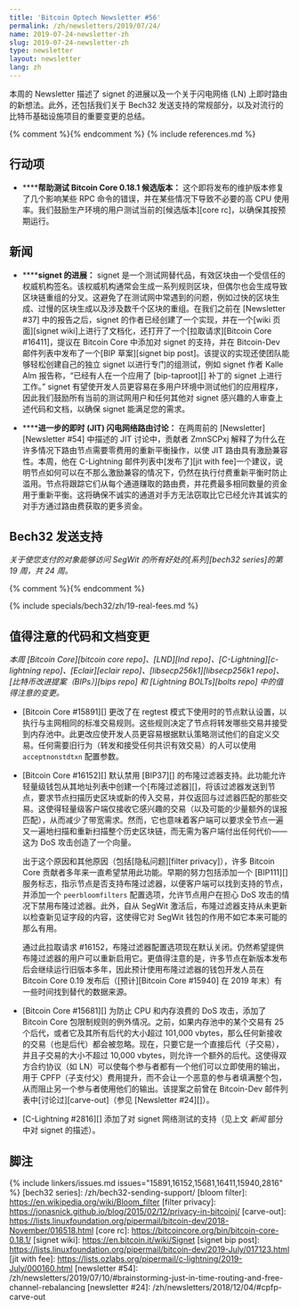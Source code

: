 ```yaml
---
title: 'Bitcoin Optech Newsletter #56'
permalink: /zh/newsletters/2019/07/24/
name: 2019-07-24-newsletter-zh
slug: 2019-07-24-newsletter-zh
type: newsletter
layout: newsletter
lang: zh
---
```

本周的 Newsletter 描述了 signet 的进展以及一个关于闪电网络 (LN) 上即时路由的新想法。此外，还包括我们关于 Bech32 发送支持的常规部分，以及对流行的比特币基础设施项目的重要变更的总结。

{% comment %}<!-- include references.md below the fold but above any Jekyll/Liquid variables-->{% endcomment %}
{% include references.md %}

## 行动项

- **<!--help-test-bitcoin-core-0-18-1-release-candidates-->****帮助测试 Bitcoin Core 0.18.1 候选版本：** 这个即将发布的维护版本修复了几个影响某些 RPC 命令的错误，并在某些情况下导致不必要的高 CPU 使用率。我们鼓励生产环境的用户测试当前的[候选版本][core rc]，以确保其按预期运行。

## 新闻

- **<!--progress-on-signet-->****signet 的进展：** signet 是一个测试网替代品，有效区块由一个受信任的权威机构签名。该权威机构通常会生成一系列规则区块，但偶尔也会生成导致区块链重组的分叉。这避免了在测试网中常遇到的问题，例如过快的区块生成、过慢的区块生成以及涉及数千个区块的重组。在我们之前在 [Newsletter #37] 中的报告之后，signet 的作者已经创建了一个实现，并在一个[wiki 页面][signet wiki]上进行了文档化，还打开了一个[拉取请求][Bitcoin Core #16411]，提议在 Bitcoin Core 中添加对 signet 的支持，并在 Bitcoin-Dev 邮件列表中发布了一个[BIP 草案][signet bip post]。该提议的实现还使团队能够轻松创建自己的独立 signet 以进行专门的组测试，例如 signet 作者 Kalle Alm 报告称，“已经有人在一个应用了 [bip-taproot][] 补丁的 signet 上进行工作。” signet 有望使开发人员更容易在多用户环境中测试他们的应用程序，因此我们鼓励所有当前的测试网用户和任何其他对 signet 感兴趣的人审查上述代码和文档，以确保 signet 能满足您的需求。

- **<!--additional-just-in-time-jit-ln-routing-discussion-->****进一步的即时 (JIT) 闪电网络路由讨论：** 在两周前的 [Newsletter][Newsletter #54] 中描述的 JIT 讨论中，贡献者 ZmnSCPxj 解释了为什么在许多情况下路由节点需要零费用的重新平衡操作，以使 JIT 路由具有激励兼容性。本周，他在 C-Lightning 邮件列表中[发布了][jit with fee]一个建议，说明节点如何可以在不那么激励兼容的情况下，仍然在执行付费重新平衡时防止滥用。节点将跟踪它们从每个通道赚取的路由费，并花费最多相同数量的资金用于重新平衡。这将确保不诚实的通道对手方无法窃取比它已经允许其诚实的对手方通过路由费获取的更多资金。

## Bech32 发送支持

*关于使您支付的对象能够访问 SegWit 的所有好处的[系列][bech32 series]的第 19 周，共 24 周。*

{% comment %}<!-- weekly reminder for harding: check Bech32 Adoption
wiki page for changes -->{% endcomment %}

{% include specials/bech32/zh/19-real-fees.md %}

## 值得注意的代码和文档变更

*本周 [Bitcoin Core][bitcoin core repo]、[LND][lnd repo]、[C-Lightning][c-lightning repo]、[Eclair][eclair repo]、[libsecp256k1][libsecp256k1 repo]、[比特币改进提案（BIPs）][bips repo] 和 [Lightning BOLTs][bolts repo] 中的值得注意的变更。*

- [Bitcoin Core #15891][] 更改了在 regtest 模式下使用时的节点默认设置，以执行与主网相同的标准交易规则。这些规则决定了节点将转发哪些交易并接受到内存池中。此更改应使开发人员更容易根据默认策略测试他们的自定义交易。任何需要旧行为（转发和接受任何共识有效交易）的人可以使用 `acceptnonstdtxn` 配置参数。

- [Bitcoin Core #16152][] 默认禁用 [BIP37][] 的布隆过滤器支持。此功能允许轻量级钱包从其地址列表中创建一个[布隆过滤器][]，将该过滤器发送到节点，要求节点扫描历史区块或新的传入交易，并仅返回与过滤器匹配的那些交易。这使得轻量级客户端仅接收它感兴趣的交易（以及可能的少量额外的误报匹配），从而减少了带宽需求。然而，它也意味着客户端可以要求全节点一遍又一遍地扫描和重新扫描整个历史区块链，而无需为客户端付出任何代价——这为 DoS 攻击创造了一个向量。

  出于这个原因和其他原因（包括[隐私问题][filter privacy]），许多 Bitcoin Core 贡献者多年来一直希望禁用此功能。早期的努力包括添加一个 [BIP111][] 服务标志，指示节点是否支持布隆过滤器，以便客户端可以找到支持的节点，并添加一个 `peerbloomfilters` 配置选项，允许节点用户在担心 DoS 攻击的情况下禁用布隆过滤器。此外，自从 SegWit 激活后，布隆过滤器支持从未更新以检查新见证字段的内容，这使得它对 SegWit 钱包的作用不如它本来可能的那么有用。

  通过此拉取请求 #16152，布隆过滤器配置选项现在默认关闭。仍然希望提供布隆过滤器的用户可以重新启用它。更值得注意的是，许多节点在新版本发布后会继续运行旧版本多年，因此预计使用布隆过滤器的钱包开发人员在 Bitcoin Core 0.19 发布后（[预计][Bitcoin Core #15940] 在 2019 年末）有一些时间找到替代的数据来源。

- [Bitcoin Core #15681][] 为防止 CPU 和内存浪费的 DoS 攻击，添加了 Bitcoin Core 包限制规则的例外情况。之前，如果内存池中的某个交易有 25 个后代，或者它及其所有后代的大小超过 101,000 vbytes，那么任何新接收的交易（也是后代）都会被忽略。现在，只要它是一个直接后代（子交易），并且子交易的大小不超过 10,000 vbytes，则允许一个额外的后代。这使得双方合约协议（如 LN）可以使每个参与者都有一个他们可以立即使用的输出，用于 CPFP（子支付父）费用提升，而不会让一个恶意的参与者填满整个包，从而阻止另一个参与者使用他们的输出。该提案之前曾在 Bitcoin-Dev 邮件列表中[讨论过][carve-out]（参见 [Newsletter #24][]）。

- [C-Lightning #2816][] 添加了对 signet 网络测试的支持（见上文 *新闻* 部分中对 signet 的描述）。

## 脚注

{% include linkers/issues.md issues="15891,16152,15681,16411,15940,2816" %}
[bech32 series]: /zh/bech32-sending-support/
[bloom filter]: https://en.wikipedia.org/wiki/Bloom_filter
[filter privacy]: https://jonasnick.github.io/blog/2015/02/12/privacy-in-bitcoinj/
[carve-out]: https://lists.linuxfoundation.org/pipermail/bitcoin-dev/2018-November/016518.html
[core rc]: https://bitcoincore.org/bin/bitcoin-core-0.18.1/
[signet wiki]: https://en.bitcoin.it/wiki/Signet
[signet bip post]: https://lists.linuxfoundation.org/pipermail/bitcoin-dev/2019-July/017123.html
[jit with fee]: https://lists.ozlabs.org/pipermail/c-lightning/2019-July/000160.html
[newsletter #54]: /zh/newsletters/2019/07/10/#brainstorming-just-in-time-routing-and-free-channel-rebalancing
[newsletter #24]: /zh/newsletters/2018/12/04/#cpfp-carve-out
